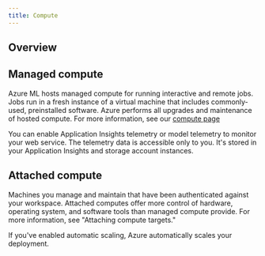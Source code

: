 ```yaml
---
title: Compute
---
```


## Overview

## Managed compute
Azure ML hosts managed compute for running interactive and remote jobs. Jobs run in a fresh instance of a virtual machine that includes commonly-used, preinstalled software. Azure performs all upgrades and maintenance of hosted compute. For more information, see our [compute page](concept-compute-target.md) 


You can enable Application Insights telemetry or model telemetry to monitor your web service. The telemetry data is accessible only to you.  It's stored in your Application Insights and storage account instances.	

## Attached compute
Machines you manage and maintain that have been authenticated against your workspace. Attached computes offer more control of hardware, operating system, and software tools than managed compute provide. For more information, see "Attaching compute targets."


If you've enabled automatic scaling, Azure automatically scales your deployment.
